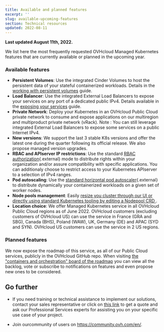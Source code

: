 ```yaml
---
title: Available and planned features
excerpt: ''
slug: available-upcoming-features
section: Technical resources
updated: 2022-08-11
---
```


**Last updated August 11th, 2022.**

We list here the most frequently requested OVHcloud Managed Kubernetes features that are currently available or planned in the upcoming year.

### Available features

- **Persistent Volumes**: Use the integrated Cinder Volumes to host the persistent data of your stateful containerized workloads. Details in the [working with persistent volumes](../ovh-kubernetes-persistent-volumes/) guide.
- **Load Balancer**: Use the integrated External Load Balancers to expose your services on any port of a dedicated public IPv4. Details available in the [exposing your services](../using-lb/) guide.
- **Private Network**: Deploy your Kubernetes in an OVHcloud Public Cloud private network to consume and expose applications on our multiregion and multiproduct private network (vRack). Note : You can still leverage integrated External Load Balancers to expose some services on a public Internet IPv4.
- **New versions**: We support the last 3 stable K8s versions and offer the latest one during the quarter following its official release. We also propose managed version upgrades.
- **RBAC and APIserver IP restrictions**: Use the standard [RBAC authorization](https://kubernetes.io/docs/reference/access-authn-authz/rbac/){.external} mode to distribute rights within your organization and/or assure compatibility with specific applications. You can additionaly choose to restrict access to your Kubernetes APIserver to a selection of IPv4 ranges.
- **Pod autoscaling**: Use the [standard horizontal pod autoscaler](https://kubernetes.io/docs/tasks/run-application/horizontal-pod-autoscale/){.external} to distribute dynamically your containerized workloads on a given set of worker nodes.
- **Node pools management**: Easily [resize you cluster through our UI or directly using standard Kubernetes tooling by editing a Nodepool CRD ](../node-pools-crd/) .
- **Location choice**: We offer Managed Kubernetes service in all OVHcloud Public Cloud regions as of June 2022. OVHcloud customers (excluding customers of OVHcloud US) can use the service in France (GRA and SBG), Canada (BHS), Poland (WAW), UK, Germany (DE) and APAC (SYD and SYN). OVHcloud US customers can use the service in 2 US regions.

### Planned features

We now expose the roadmap of this service, as all of our Public Cloud services, publicly in the OVHcloud GitHub repo.
When visiting [the "containers and orchestration" board of the roadmap](https://github.com/ovh/public-cloud-roadmap/projects/1) you can view all the backlog, vote or subscribe to notifications on features and even propose new ones to be considered.

## Go further

- If you need training or technical assistance to implement our solutions, contact your sales representative or click on [this link](https://www.ovhcloud.com/en-ie/professional-services/) to get a quote and ask our Professional Services experts for assisting you on your specific use case of your project.

- Join ourcommunity of users on <https://community.ovh.com/en/>.
